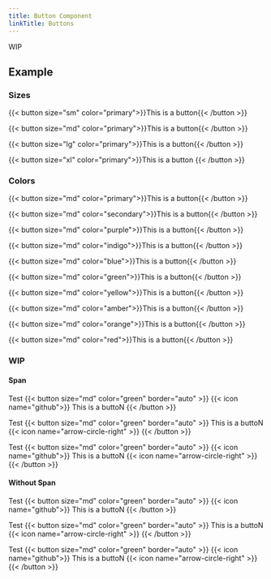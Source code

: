 ```yaml
---
title: Button Component
linkTitle: Buttons
---
```


WIP

## Example

### Sizes

{{< button size="sm" color="primary">}}This is a button{{< /button >}}
<br/>

{{< button size="md" color="primary">}}This is a button{{< /button >}}
<br/>

{{< button size="lg" color="primary">}}This is a button{{< /button >}}
<br/>

{{< button size="xl" color="primary">}}This is a button {{< /button >}}
<br/>

### Colors

{{< button size="md" color="primary">}}This is a button{{< /button >}}
<br/>

{{< button size="md" color="secondary">}}This is a button{{< /button >}}
<br/>

{{< button size="md" color="purple">}}This is a button{{< /button >}}
<br/>

{{< button size="md" color="indigo">}}This is a button{{< /button >}}
<br/>

{{< button size="md" color="blue">}}This is a button{{< /button >}}
<br/>

{{< button size="md" color="green">}}This is a button{{< /button >}}
<br/>

{{< button size="md" color="yellow">}}This is a button{{< /button >}}
<br/>

{{< button size="md" color="amber">}}This is a button{{< /button >}}
<br/>

{{< button size="md" color="orange">}}This is a button{{< /button >}}
<br/>

{{< button size="md" color="red">}}This is a button{{< /button >}}
<br/>

### WIP

#### Span

Test
{{< button size="md" color="green" border="auto" >}}
{{< icon name="github">}} <span>This is a buttoN</span>
{{< /button >}}
<br/>

Test
{{< button size="md" color="green" border="auto" >}}
<span>This is a buttoN</span> {{< icon name="arrow-circle-right" >}}
{{< /button >}}
<br/>

Test
{{< button size="md" color="green" border="auto" >}}
{{< icon name="github">}} <span>This is a buttoN</span> {{< icon name="arrow-circle-right" >}}
{{< /button >}}
<br/>

#### Without Span

Test
{{< button size="md" color="green" border="auto" >}}
{{< icon name="github">}} This is a buttoN
{{< /button >}}
<br/>

Test
{{< button size="md" color="green" border="auto" >}}
This is a buttoN {{< icon name="arrow-circle-right" >}}
{{< /button >}}
<br/>

Test
{{< button size="md" color="green" border="auto" >}}
{{< icon name="github">}} This is a buttoN {{< icon name="arrow-circle-right" >}}
{{< /button >}}
<br/>
